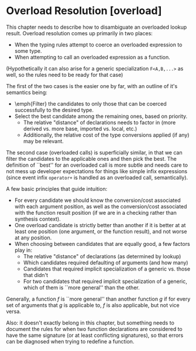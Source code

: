 # Overload Resolution  [overload]

<div class=issue>
This chapter needs to describe how to disambiguate an overloaded lookup result.
Overload resolution comes up primarily in two places:


* When the typing rules attempt to coerce an overloaded expression to some type.
* When attempting to call an overloaded expression as a function.


(Hypothetically it can also arise for a generic specialization `F<A,B,...>` as well, so the rules need to be ready for that case)

The first of the two cases is the easier one by far, with an outline of it's semantics being:


* \emph{Filter} the candidates to only those that can be coerced successfully to the desired type.
* Select the best candidate among the remaining ones, based on priority.
  *  The relative "distance" of declarations needs to factor in (more derived vs. more base, imported vs. local, etc.)
  *  Additionally, the relative cost of the type conversions applied (if any) may be relevant.


The second case (overloaded calls) is superficially similar, in that we can filter the candidates to the applicable ones and then pick the best.
The definition of ``best'' for an overloaded call is more subtle and needs care to not mess up developer expectations for things like simple infix expressions (since event infix `operator+` is handled as an overloaded call, semantically).

A few basic principles that guide intuition:


* For every candidate we should know the conversion/cost associated with each argument position, as well as the conversion/cost associated with the function result position (if we are in a checking rather than synthesis context).
* One overload candidate is strictly better than another if it is better at at least one position (one argument, or the function result), and not worse at any position.
* When choosing between candidates that are equally good, a few factors play in:
  *  The relative "distance" of declarations (as determined by lookup)
  *  Which candidates required defaulting of arguments (and how many)
  *  Candidates that required implicit specialization of a generic vs. those that didn't
  *  For two candidates that required implicit specialization of a generic, which of them is ``more general'' than the other.


Generally, a function $f$ is ``more general'' than another function $g$ if for every set of arguments that $g$ is applicable to, $f$ is also applicable, but not vice versa.

Also: it doesn't exactly belong in this chapter, but something needs to document the rules for when two function declarations are considered to have the same signature (or at least conflicting signatures), so that errors can be diagnosed when trying to redefine a function.

</div>
